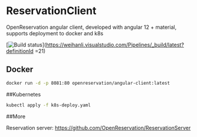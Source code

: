# ReservationClient

OpenReservation angular client, developed with angular 12 + material, supports deployment to docker and k8s

[![Build status](https://weihanli.visualstudio.com/Pipelines/_apis/build/status/OpenReservation.AngularClient.CI)](https://weihanli.visualstudio.com/Pipelines/_build/latest?definitionId =21)

## Docker

``` bash
docker run -d -p 8081:80 openreservation/angular-client:latest
```

##Kubernetes

``` bash
kubectl apply -f k8s-deploy.yaml
```

##More

Reservation server: <https://github.com/OpenReservation/ReservationServer>

